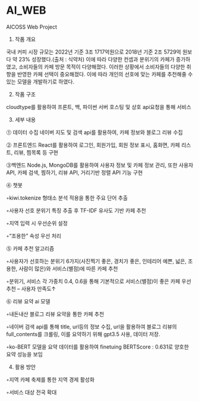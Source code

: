 # AI_WEB
AICOSS Web Project

1. 작품 개요
   
국내 커피 시장 규모는 2022년 기준 3조 1717억원으로 2018년 기준 2조 5729억 원보다 약 23% 성장했다.(출처 : 식약처) 이에 따라 다양한 컨셉과 분위기의 카페가 증가하였고, 소비자들의 카페 방문 목적이 다양해졌다. 이러한 상황에서 소비자들의 다양한 취향을 반영한 카페 선택이 중요해졌다. 이에 따라 개인의 선호에 맞는 카페를 추천해줄 수 있는 모델을 개발하기로 하였다.

2. 작품 구조
   
cloudtype를 활용하여 프론트, 백, 파이썬 서버 호스팅 및 상호 api요청을 통해 서비스

3. 세부 내용
   

⓵ 데이터 수집
 네이버 지도 및 검색 api를 활용하여, 카페 정보와 블로그 리뷰 수집
 

⓶ 프론트엔드
 React를 활용하여 로그인, 회원가입, 회원 정보 표시, 홈화면, 카페 리스트, 리뷰, 찜목록 등 구현
 

⓷백엔드
 Node.js, MongoDB를 활용하여 사용자 정보 및 카페 정보 관리, 또한 사용자 API, 카페 검색, 찜하기, 리뷰 API, 거리기반 정렬 API 기능 구현
 

⓸ 챗봇

◦kiwi.tokenize 형태소 분석 적용을 통한 주요 단어 추출  

◦사용자 선호 분위기 특징 추출 후 TF-IDF 유사도 기반 카페 추천

◦지역 입력 시 우선순위 설정

◦“조용한” 속성 우선 처리


⓹ 카페 추천 알고리즘

◦사용자가 선호하는 분위기 6가지(사진찍기 좋은, 경치가 좋은, 인테리어 예쁜, 넓은, 조용한, 사람이 많은)와 서비스(별점)에 따른 카페 추천

◦분위기, 서비스 각 가중치 0.4, 0.6을 통해 기본적으로 서비스(별점)이 좋은 카페 우선 추천 – 사용자 만족도↑


⓺ 리뷰 요약 ai 모델

◦내돈내산 블로그 리뷰 요약을 통한 카페 추천

◦네이버 검색 api를 통해 title, url등의 정보 수집, url을 활용하여 블로그 리뷰의 full_contents를 크롤링, 이를 요약하기 위해 gpt3.5 사용, 데이터 저장.

◦ko-BERT 모델을 요약 데이터를 활용하여 finetuing BERTScore : 0.631로 양호한 요약 성능을 보임



4. 활용 방안

◦지역 카페 축제를 통한 지역 경제 활성화

◦서비스 대상 전국 확대
